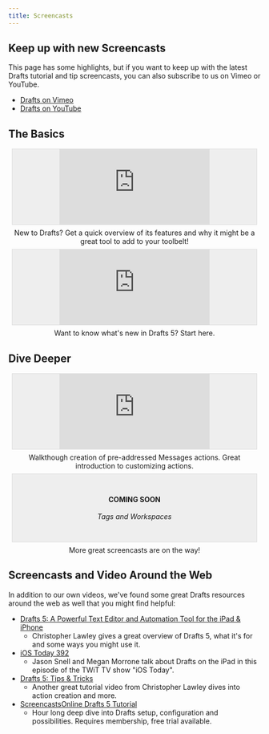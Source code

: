 ```yaml
---
title: Screencasts
---
```


## Keep up with new Screencasts

This page has some highlights, but if you want to keep up with the latest Drafts tutorial and tip screencasts, you can also subscribe to us on Vimeo or YouTube.

  - [Drafts on Vimeo](https://vimeo.com/channels/1365328)
  - [Drafts on YouTube](https://www.youtube.com/c/AgileTortoiseSupport)

## The Basics

<div class='pure-g'>
  <div class='pure-u-1-1 pure-u-md-1-2' style='text-align:center;'>
    <div style='border:1px solid #ddd;background:#eee;margin:.5em;'>
      <div class='embed-container'>
        <iframe src='https://player.vimeo.com/video/263943764' frameborder='0' webkitAllowFullScreen mozallowfullscreen allowFullScreen></iframe>
      </div>
    </div>
    <div class='caption'>
    New to Drafts? Get a quick overview of its features and why it might be a great tool to add to your toolbelt!
    </div>
  </div>
  <div class='pure-u-1-1 pure-u-md-1-2' style='text-align:center;'>
    <div style='border:1px solid #ddd;background:#eee;margin:.5em;'>
      <div class='embed-container'>
        <iframe src='https://player.vimeo.com/video/263948739' frameborder='0' webkitAllowFullScreen mozallowfullscreen allowFullScreen></iframe>
      </div>
    </div>
    <div class='caption'>
    Want to know what's new in Drafts 5? Start here.
    </div>
  </div>
</div>

## Dive Deeper

<div class='pure-g'>
  <div class='pure-u-1-1 pure-u-md-1-2' style='text-align:center;'>
    <div style='border:1px solid #ddd;background:#eee;margin:.5em;'>
      <div class='embed-container'>
        <iframe src='https://player.vimeo.com/video/270394681' frameborder='0' webkitAllowFullScreen mozallowfullscreen allowFullScreen></iframe>
      </div>
    </div>
    <div class='caption'>
    Walkthough creation of pre-addressed Messages actions. Great introduction to customizing actions.
    </div>
  </div>
  <div class='pure-u-1-1 pure-u-md-1-2' style='text-align:center;'>
    <div style='border:1px solid #ddd;background:#eee;margin:.5em;'>
      <div class='embed-container'>
        <div style="padding: 3em;">
          <strong>COMING SOON</strong><br><br>
          <em>Tags and Workspaces</em>
        </div>
      </div>
    </div>
    <div class='caption'>
    More great screencasts are on the way!
    </div>
  </div>
</div>

## Screencasts and Video Around the Web

In addition to our own videos, we've found some great Drafts resources around the web as well that you might find helpful:

- [Drafts 5: A Powerful Text Editor and Automation Tool for the iPad & iPhone](https://www.youtube.com/watch?v=t932yYzE1gQ)
  - Christopher Lawley gives a great overview of Drafts 5, what it's for and some ways you might use it.
- [iOS Today 392](https://www.youtube.com/watch?v=SRi-ouGNNO4&index=3&list=LLXWhEo4Zk2mwgRex7hkoJZw&t=3493s)
  - Jason Snell and Megan Morrone talk about Drafts on the iPad in this episode of the TWiT TV show "iOS Today".
- [Drafts 5: Tips & Tricks](https://www.youtube.com/watch?v=oAR84uUiKVA&index=2&list=LLXWhEo4Zk2mwgRex7hkoJZw&t=312s)
  - Another great tutorial video from Christopher Lawley dives into action creation and more.
- [ScreencastsOnline Drafts 5 Tutorial](https://screencastsonline.com/mac/show/0739)
  - Hour long deep dive into Drafts setup, configuration and possibilities. Requires membership, free trial available.
